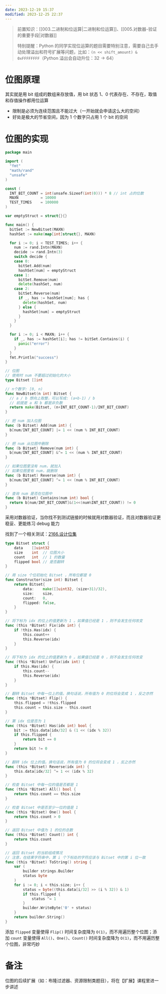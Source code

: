 ```yaml
---
date: 2023-12-19 15:37
modified: 2023-12-25 22:37
---
```


>前置知识：[[003.二进制和位运算|二进制和位运算]]、[[005.对数器-验证的重要手段|对数器]]
>
>特别提醒：Python 的同学实现位运算的题目需要特别注意，需要自己去手动处理溢出和符号扩展等问题，比如：`(n << shift_amount) & 0xFFFFFFFF`（Python 溢出会自动升位：$32 \rightarrow 64$）

# 位图原理

其实就是用 bit 组成的数组来存放值，用 bit 状态 1、0 代表存在、不存在，取值和存值操作都用位运算

- 限制是必须为连续范围且不能过大（一开始就会申请这么大的空间）
- 好处是极大的节省空间，因为 1 个数字只占用 1 个 bit 的空间

# 位图的实现

```go
package main

import (
  "fmt"
  "math/rand"
  "unsafe"
)

const (
  INT_BIT_COUNT = int(unsafe.Sizeof(int(0))) * 8 // int 占的位数
  MAXN          = 10000
  TEST_TIMES    = 100000
)

var emptyStruct = struct{}{}

func main() {
  bitSet := NewBitset(MAXN)
  hashSet := make(map[int]struct{}, MAXN)

  for i := 0; i < TEST_TIMES; i++ {
    num := rand.Intn(MAXN)
    decide := rand.Intn(3)
    switch decide {
    case 0:
      bitSet.Add(num)
      hashSet[num] = emptyStruct
    case 1:
      bitSet.Remove(num)
      delete(hashSet, num)
    case 2:
      bitSet.Reverse(num)
      if _, has := hashSet[num]; has {
        delete(hashSet, num)
      } else {
        hashSet[num] = emptyStruct
      }
    }
  }

  for i := 0; i < MAXN; i++ {
    if _, has := hashSet[i]; has != bitSet.Contains(i) {
      panic("error")
    }
  }
  fmt.Println("success")
}

// 位图
// 使用时 num 不要超过初始化的大小
type Bitset []int

// n个数字: [0, n)
func NewBitset(n int) Bitset {
  // a / b 想向上取整，可以写成: (a+b-1) / b
  // 前提是 a 和 b 都是非负数
  return make(Bitset, (n+INT_BIT_COUNT-1)/INT_BIT_COUNT)
}

// 把 num 加入位图
func (b Bitset) Add(num int) {
  b[num/INT_BIT_COUNT] |= 1 << (num % INT_BIT_COUNT)
}

// 把 num 从位图中删除
func (b Bitset) Remove(num int) {
  b[num/INT_BIT_COUNT] &^= 1 << (num % INT_BIT_COUNT)
}

// 如果位图里没有 num，就加入
// 如果位图里有 num，就删除
func (b Bitset) Reverse(num int) {
  b[num/INT_BIT_COUNT] ^= 1 << (num % INT_BIT_COUNT)
}

// 查询 num 是否在位图中
func (b Bitset) Contains(num int) bool {
  return b[num/INT_BIT_COUNT]&(1<<(num%INT_BIT_COUNT)) != 0
}
```

采用对数器验证，当你找不到测试链接的时候就用对数器验证，而且对数器验证更稳妥、更能练习 debug 能力

找到了一个相关测试：[2166.设计位集](https://leetcode.cn/problems/design-bitset/)

```go
type Bitset struct {
	data    []uint32
	size    int  // 位图大小
	count   int  // 1 的数量
	flipped bool // 是否翻转
}

// 用 size 个位初始化 Bitset ，所有位都是 0
func Constructor(size int) Bitset {
	return Bitset{
		data:    make([]uint32, (size+31)/32),
		size:    size,
		count:   0,
		flipped: false,
	}
}

// 将下标为 idx 的位上的值更新为 1 。如果值已经是 1 ，则不会发生任何改变
func (this *Bitset) Fix(idx int) {
	if !this.Has(idx) {
		this.count++
		this.Reverse(idx)
	}
}

// 将下标为 idx 的位上的值更新为 0 。如果值已经是 0 ，则不会发生任何改变
func (this *Bitset) Unfix(idx int) {
	if this.Has(idx) {
		this.count--
		this.Reverse(idx)
	}
}

// 翻转 Bitset 中每一位上的值。换句话说，所有值为 0 的位将会变成 1 ，反之亦然
func (this *Bitset) Flip() {
	this.flipped = !this.flipped
	this.count = this.size - this.count
}

// 第 idx 位是否为 1
func (this *Bitset) Has(idx int) bool {
	bit := this.data[idx/32] & (1 << (idx % 32))
	if this.flipped {
		return bit == 0
	}
	return bit != 0
}

// 翻转 idx 位上的值。换句话说，所有值为 0 的位将会变成 1 ，反之亦然
func (this *Bitset) Reverse(idx int) {
	this.data[idx/32] ^= 1 << (idx % 32)
}

// 检查 Bitset 中每一位的值是否都是 1
func (this *Bitset) All() bool {
	return this.count == this.size
}

// 检查 Bitset 中是否至少一位的值是 1
func (this *Bitset) One() bool {
	return this.count > 0
}

// 返回 Bitset 中值为 1 的位的总数
func (this *Bitset) Count() int {
	return this.count
}

// 返回 Bitset 的当前组成情况
// 注意，在结果字符串中，第 i 个下标处的字符应该与 Bitset 中的第 i 位一致
func (this *Bitset) ToString() string {
	var (
		builder strings.Builder
		status byte
	)
	for i := 0; i < this.size; i++ {
		status = byte((this.data[i/32] >> (i % 32)) & 1)
		if this.flipped {
			status ^= 1
		}
		builder.WriteByte('0' + status)
	}
	return builder.String()
}
```

添加 `flipped` 变量使得 `Flip()` 时间复杂度降为 `O(1)`，而不用遍历整个位图；添加 `count` 变量使得 `All()`、`One()`、`Count()` 时间复杂度降为 `O(1)`，而不用遍历整个位图，非常巧妙
# 备注

位图的后续扩展（如：布隆过滤器、资源限制类题目），将在【扩展】课程里进一步讲述
